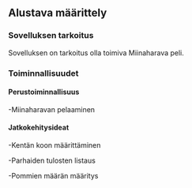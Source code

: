 ## Alustava määrittely
### Sovelluksen tarkoitus
Sovelluksen on tarkoitus olla toimiva Miinaharava peli.
### Toiminnallisuudet
#### Perustoiminnallisuus
-Miinaharavan pelaaminen
#### Jatkokehitysideat
-Kentän koon määrittäminen

-Parhaiden tulosten listaus

-Pommien määrän määritys

